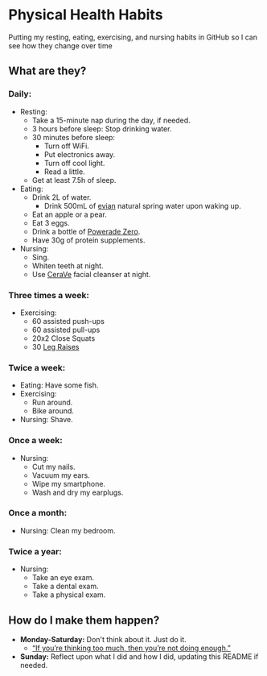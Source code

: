 # Physical Health Habits
Putting my resting, eating, exercising, and nursing habits in GitHub so I can see how they change over time

## What are they?

### Daily:
- Resting:
  - Take a 15-minute nap during the day, if needed.
  - 3 hours before sleep: Stop drinking water.
  - 30 minutes before sleep:
    - Turn off WiFi.
    - Put electronics away.
    - Turn off cool light.
    - Read a little.
  - Get at least 7.5h of sleep.
- Eating:
  - Drink 2L of water.
    - Drink 500mL of [evian](https://www.evian.com/en_us) natural spring water upon waking up.
  - Eat an apple or a pear.
  - Eat 3 eggs.
  - Drink a bottle of [Powerade Zero](https://www.powerade.com/products/powerade-zero).
  - Have 30g of protein supplements.
- Nursing:
  - Sing.
  - Whiten teeth at night.
  - Use [CeraVe](https://www.cerave.com/skincare/cleansers/facial-cleansers) facial cleanser at night.

### Three times a week:
- Exercising:
  - 60 assisted push-ups
  - 60 assisted pull-ups
  - 20x2 Close Squats
  - 30 [Leg Raises](https://www.youtube.com/watch?v=tzfu4euI2Jw&t=369s)

### Twice a week:
- Eating: Have some fish.
- Exercising:
  - Run around.
  - Bike around.
- Nursing: Shave.

### Once a week:
- Nursing:
  - Cut my nails.
  - Vacuum my ears.
  - Wipe my smartphone.
  - Wash and dry my earplugs.
  
### Once a month:
- Nursing: Clean my bedroom.

### Twice a year:
- Nursing:
  - Take an eye exam.
  - Take a dental exam.
  - Take a physical exam.

## How do I make them happen?
- **Monday-Saturday:** Don't think about it. Just do it.
  - [“If you’re thinking too much, then you’re not doing enough.”](https://youtu.be/34vRhK6Imw0?si=AS--S1e0fSXAdT7Y)
- **Sunday:** Reflect upon what I did and how I did, updating this README if needed.

